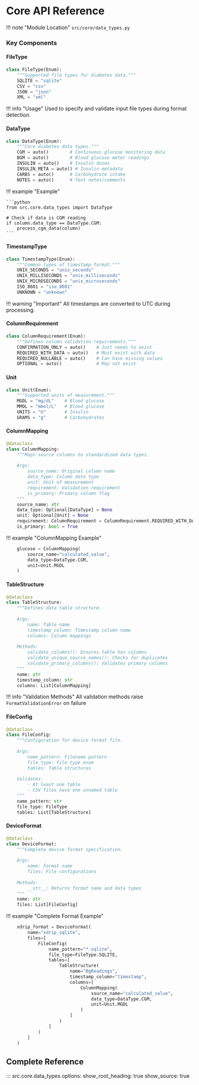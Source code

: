 # Core API Reference

!!! note "Module Location"
    `src/core/data_types.py`

### Key Components

#### FileType

```python
class FileType(Enum):
    """Supported file types for diabetes data."""
    SQLITE = "sqlite"
    CSV = "csv"
    JSON = "json"
    XML = "xml"
```

!!! info "Usage"
    Used to specify and validate input file types during format detection.
    
#### DataType

```python
class DataType(Enum):
    """Core diabetes data types."""
    CGM = auto()        # Continuous glucose monitoring data
    BGM = auto()        # Blood glucose meter readings
    INSULIN = auto()    # Insulin doses
    INSULIN_META = auto() # Insulin metadata
    CARBS = auto()      # Carbohydrate intake
    NOTES = auto()      # Text notes/comments
```

!!! example "Example"

    ```python
    from src.core.data_types import DataType
    
    # Check if data is CGM reading
    if column.data_type == DataType.CGM:
        process_cgm_data(column)
    ```

#### TimestampType

```python
class TimestampType(Enum):
    """Common types of timestamp format."""
    UNIX_SECONDS = "unix_seconds"
    UNIX_MILLISECONDS = "unix_milliseconds"
    UNIX_MICROSECONDS = "unix_microseconds"
    ISO_8601 = "iso_8601"
    UNKNOWN = "unknown"
```

!!! warning "Important"
    All timestamps are converted to UTC during processing.

#### ColumnRequirement

```python
class ColumnRequirement(Enum):
    """Defines column validation requirements."""
    CONFIRMATION_ONLY = auto()    # Just needs to exist
    REQUIRED_WITH_DATA = auto()   # Must exist with data
    REQUIRED_NULLABLE = auto()    # Can have missing values
    OPTIONAL = auto()             # May not exist
```

#### Unit

```python
class Unit(Enum):
    """Supported units of measurement."""
    MGDL = "mg/dL"    # Blood glucose
    MMOL = "mmol/L"   # Blood glucose
    UNITS = "U"       # Insulin
    GRAMS = "g"       # Carbohydrates
```

#### ColumnMapping

```python
@dataclass
class ColumnMapping:
    """Maps source columns to standardized data types.
    
    Args:
        source_name: Original column name
        data_type: Column data type
        unit: Unit of measurement
        requirement: Validation requirement
        is_primary: Primary column flag
    """
    source_name: str
    data_type: Optional[DataType] = None
    unit: Optional[Unit] = None
    requirement: ColumnRequirement = ColumnRequirement.REQUIRED_WITH_DATA
    is_primary: bool = True
```

!!! example "ColumnMapping Example"
```python
    glucose = ColumnMapping(
        source_name="calculated_value",
        data_type=DataType.CGM,
        unit=Unit.MGDL
    )
```

#### TableStructure

```python
@dataclass
class TableStructure:
    """Defines data table structure.
    
    Args:
        name: Table name
        timestamp_column: Timestamp column name
        columns: Column mappings
    
    Methods:
        validate_columns(): Ensures table has columns
        validate_unique_source_names(): Checks for duplicates
        validate_primary_columns(): Validates primary columns
    """
    name: str
    timestamp_column: str
    columns: List[ColumnMapping]
```

!!! info "Validation Methods"
    All validation methods raise `FormatValidationError` on failure

#### FileConfig

```python
@dataclass
class FileConfig:
    """Configuration for device format file.
    
    Args:
        name_pattern: Filename pattern
        file_type: File type enum
        tables: Table structures
    
    Validates:
        - At least one table
        - CSV files have one unnamed table
    """
    name_pattern: str
    file_type: FileType
    tables: List[TableStructure]
```

#### DeviceFormat

```python
@dataclass
class DeviceFormat:
    """Complete device format specification.
    
    Args:
        name: Format name
        files: File configurations
    
    Methods:
        __str__: Returns format name and data types
    """
    name: str
    files: List[FileConfig]
```

!!! example "Complete Format Example"

```python
    xdrip_format = DeviceFormat(
        name="xdrip_sqlite",
        files=[
            FileConfig(
                name_pattern="*.sqlite",
                file_type=FileType.SQLITE,
                tables=[
                    TableStructure(
                        name="BgReadings",
                        timestamp_column="timestamp",
                        columns=[
                            ColumnMapping(
                                source_name="calculated_value",
                                data_type=DataType.CGM,
                                unit=Unit.MGDL
                            )
                        ]
                    )
                ]
            )
        ]
    )
```

## Complete Reference

::: src.core.data_types
    options:
      show_root_heading: true
      show_source: true